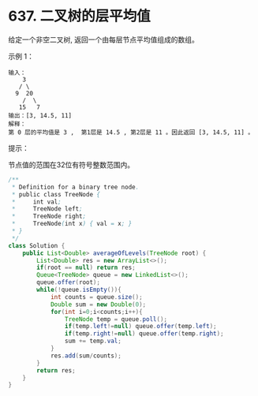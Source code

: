# 637. 二叉树的层平均值
给定一个非空二叉树, 返回一个由每层节点平均值组成的数组。

示例 1：

	输入：
	    3
	   / \
	  9  20
	    /  \
	   15   7
	输出：[3, 14.5, 11]
	解释：
	第 0 层的平均值是 3 ,  第1层是 14.5 , 第2层是 11 。因此返回 [3, 14.5, 11] 。
 

提示：

节点值的范围在32位有符号整数范围内。

```java
/**
 * Definition for a binary tree node.
 * public class TreeNode {
 *     int val;
 *     TreeNode left;
 *     TreeNode right;
 *     TreeNode(int x) { val = x; }
 * }
 */
class Solution {
    public List<Double> averageOfLevels(TreeNode root) {
        List<Double> res = new ArrayList<>();
        if(root == null) return res;
        Queue<TreeNode> queue = new LinkedList<>();
        queue.offer(root);
        while(!queue.isEmpty()){
            int counts = queue.size();
            Double sum = new Double(0);
            for(int i=0;i<counts;i++){
                TreeNode temp = queue.poll();
                if(temp.left!=null) queue.offer(temp.left);
                if(temp.right!=null) queue.offer(temp.right);
                sum += temp.val;
            }
            res.add(sum/counts);
        }
        return res;
    }
}
```

